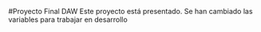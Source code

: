 #Proyecto Final DAW
Este proyecto está presentado. Se han cambiado las variables para trabajar en desarrollo


